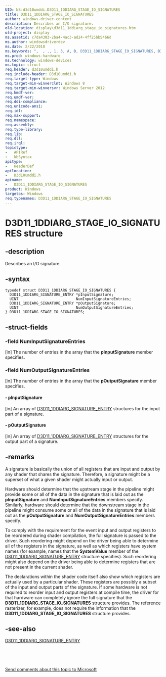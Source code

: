 ```yaml
---
UID: NS:d3d10umddi.D3D11_1DDIARG_STAGE_IO_SIGNATURES
title: D3D11_1DDIARG_STAGE_IO_SIGNATURES
author: windows-driver-content
description: Describes an I/O signature.
old-location: display\d3d11_1ddiarg_stage_io_signatures.htm
old-project: display
ms.assetid: c7da4303-2ba4-4ac3-ad24-4ff25bb5466d
ms.author: windowsdriverdev
ms.date: 2/22/2018
ms.keywords: ",  , ,, 1, 3, A, D, D3D11_1DDIARG_STAGE_IO_SIGNATURES, D3D11_1DDIARG_STAGE_IO_SIGNATURES structure [Display Devices], E, G, I, N, O, R, S, T, U, _, d3d10umddi/D3D11_1DDIARG_STAGE_IO_SIGNATURES, display.d3d11_1ddiarg_stage_io_signatures"
ms.prod: windows-hardware
ms.technology: windows-devices
ms.topic: struct
req.header: d3d10umddi.h
req.include-header: D3d10umddi.h
req.target-type: Windows
req.target-min-winverclnt: Windows 8
req.target-min-winversvr: Windows Server 2012
req.kmdf-ver: 
req.umdf-ver: 
req.ddi-compliance: 
req.unicode-ansi: 
req.idl: 
req.max-support: 
req.namespace: 
req.assembly: 
req.type-library: 
req.lib: 
req.dll: 
req.irql: 
topictype:
-	APIRef
-	kbSyntax
apitype:
-	HeaderDef
apilocation:
-	D3d10umddi.h
apiname:
-	D3D11_1DDIARG_STAGE_IO_SIGNATURES
product: Windows
targetos: Windows
req.typenames: D3D11_1DDIARG_STAGE_IO_SIGNATURES
---
```


# D3D11_1DDIARG_STAGE_IO_SIGNATURES structure


## -description


Describes an I/O signature.


## -syntax


````
typedef struct D3D11_1DDIARG_STAGE_IO_SIGNATURES {
  D3D11_1DDIARG_SIGNATURE_ENTRY *pInputSignature;
  UINT                          NumInputSignatureEntries;
  D3D11_1DDIARG_SIGNATURE_ENTRY *pOutputSignature;
  UINT                          NumOutputSignatureEntries;
} D3D11_1DDIARG_STAGE_IO_SIGNATURES;
````


## -struct-fields




### -field NumInputSignatureEntries

[in] The number of entries in the array that the <b>pInputSignature</b> member specifies. 




### -field NumOutputSignatureEntries

[in] The number of entries in the array that the <b>pOutputSignature</b> member specifies.


#### - pInputSignature

[in] An array of <a href="..\d3d10umddi\ns-d3d10umddi-d3d11_1ddiarg_signature_entry.md">D3D11_1DDIARG_SIGNATURE_ENTRY</a> structures for the input part of a signature. 


#### - pOutputSignature

[in] An array of <a href="..\d3d10umddi\ns-d3d10umddi-d3d11_1ddiarg_signature_entry.md">D3D11_1DDIARG_SIGNATURE_ENTRY</a> structures for the output part of a signature. 


## -remarks



A signature is basically the union of all registers that are input and output by any shader that shares the signature. Therefore, a signature might be a superset of what a given shader might actually input or output. 

Hardware should determine that the upstream stage in the pipeline might provide some or all of the data in the signature that is laid out as the <b>pInputSignature</b> and <b>NumInputSignatureEntries</b> members specify. Similarly, hardware should determine that the downstream stage in the pipeline might consume some or all of the data in the signature that is laid out as the <b>pOutputSignature</b> and <b>NumOutputSignatureEntries</b> members specify.

To comply with the requirement for the event input and output registers to be reordered during shader compilation, the full signature is passed to the driver. Such reordering might depend on the driver being able to determine all of the registers in the signature, as well as which registers have system names (for example, names that the <b>SystemValue</b> member of the <a href="..\d3d10umddi\ns-d3d10umddi-d3d11_1ddiarg_signature_entry.md">D3D11_1DDIARG_SIGNATURE_ENTRY</a> structure specifies). Such reordering might also depend on the driver being able to determine registers that are not present in the current shader.

The declarations within the shader code itself also show which registers are actually used by a particular shader. These registers are possibly a subset of the input and output parts of the signature. If some hardware is not required to reorder input and output registers at compile time, the driver for that hardware can completely ignore the full signature that the <b>D3D11_1DDIARG_STAGE_IO_SIGNATURES</b> structure provides. The reference rasterizer, for example, does not require the information that the <b>D3D11_1DDIARG_STAGE_IO_SIGNATURES</b> structure provides.




## -see-also

<a href="..\d3d10umddi\ns-d3d10umddi-d3d11_1ddiarg_signature_entry.md">D3D11_1DDIARG_SIGNATURE_ENTRY</a>



 

 

<a href="mailto:wsddocfb@microsoft.com?subject=Documentation%20feedback [display\display]:%20D3D11_1DDIARG_STAGE_IO_SIGNATURES structure%20 RELEASE:%20(2/22/2018)&amp;body=%0A%0APRIVACY STATEMENT%0A%0AWe use your feedback to improve the documentation. We don't use your email address for any other purpose, and we'll remove your email address from our system after the issue that you're reporting is fixed. While we're working to fix this issue, we might send you an email message to ask for more info. Later, we might also send you an email message to let you know that we've addressed your feedback.%0A%0AFor more info about Microsoft's privacy policy, see http://privacy.microsoft.com/en-us/default.aspx." title="Send comments about this topic to Microsoft">Send comments about this topic to Microsoft</a>

